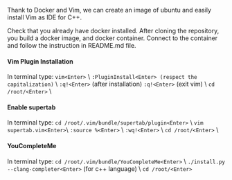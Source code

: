 Thank to Docker and Vim, we can create an image of ubuntu and easily install Vim as IDE for C++.

Check that you already have docker installed.
After cloning the repository, you build a docker image, and docker container. Connect to the container and follow the instruction in README.md file.

#### Vim Plugin Installation ####
In terminal type:
`vim<Enter>` \\
`:PluginInstall<Enter> (respect the capitalization)` \\
`:q!<Enter>` (after installation)
`:q!<Enter>` (exit vim) \\
`cd /root/<Enter>` \\
#### Enable supertab ####
In terminal type:
`cd /root/.vim/bundle/supertab/plugin<Enter>` \\
`vim supertab.vim<Enter>`\\
`:source %<Enter>` \\
`:wq!<Enter>` \\
`cd /root/<Enter>` \\
#### YouCompleteMe ####
In terminal type:
`cd /root/.vim/bundle/YouCompleteMe<Enter>` \\
`./install.py --clang-completer<Enter>` (for c++ language) \\
`cd /root/<Enter>`
